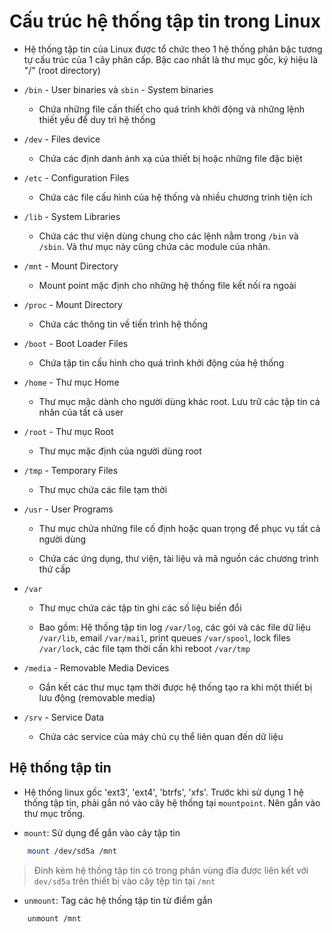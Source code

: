 # Cấu trúc hệ thống tập tin trong Linux

- Hệ thống tập tin của Linux được tổ chức theo 1 hệ thống phân bậc tương tự cấu trúc của 1 cây phân cấp. 
Bậc cao nhất là thư mục gốc, ký hiệu là "/" (root directory)

- `/bin` - User binaries và `sbin` - System binaries
	+ Chứa những file cần thiết cho quá trình khởi động và những lệnh thiết yếu để duy trì hệ thống

- `/dev` - Files device
	+ Chứa các định danh ánh xạ của thiết bị hoặc những file đặc biệt

- `/etc` - Configuration Files
	+ Chứa các file cấu hình của hệ thống và nhiều chương trình tiện ích

- `/lib` - System Libraries
	+ Chứa các thư viện dùng chung cho các lệnh nằm trong `/bin` và `/sbin`. Và thư mục này cũng chứa các module của nhân.

- `/mnt` - Mount Directory
	+ Mount point mặc định cho những hệ thống file kết nối ra ngoài

- `/proc` - Mount Directory
	+ Chứa các thông tin về tiến trình hệ thống

- `/boot` - Boot Loader Files
	+ Chứa tập tin cấu hình cho quá trình khởi động của hệ thống

- `/home` - Thư mục Home
	+ Thư mục mặc dành cho người dùng khác root. Lưu trữ các tập tin cá nhân của tất cả user

- `/root` - Thư mục Root
	+ Thư mục mặc định của người dùng root

- `/tmp` - Temporary Files
	+ Thư mục chứa các file tạm thời

- `/usr` - User Programs
	+ Thư mục chứa những file cố định hoặc quan trọng để phục vụ tất cả người dùng

	+ Chứa các ứng dụng, thư viện, tài liệu và mã nguồn các chương trình thứ cấp

- `/var`
	+ Thư mục chứa các tập tin ghi các số liệu biến đổi
	
	+ Bao gồm: Hệ thống tập tin log `/var/log`, các gói và các file dữ liệu `/var/lib`, email `/var/mail`, print queues `/var/spool`, lock files `/var/lock`, các file tạm thời cần khi reboot `/var/tmp`

- `/media` - Removable Media Devices
	+ Gắn kết các thư mục tạm thời được hệ thống tạo ra khi một thiết bị lưu động (removable media)

- `/srv` - Service Data
	+ Chứa các service của máy chủ cụ thể liên quan đến dữ liệu

## Hệ thống tập tin

- Hệ thống linux gốc 'ext3', 'ext4', 'btrfs', 'xfs'. Trước khi sử dụng 1 hệ thống tập tin, phải gắn nó vào cây hệ thống tại `mountpoint`. Nên gắn vào thư mục trống.

- `mount`: Sử dụng để gắn vào cây tập tin

```sh
	mount /dev/sd5a /mnt
```

> Đính kèm hệ thống tập tin có trong phân vùng đĩa được liên kết với `dev/sd5a` trên thiết bị vào cây tệp tin tại `/mnt`

- `unmount`: Tag các hệ thống tập tin từ điểm gắn

```sh
	unmount /mnt
```